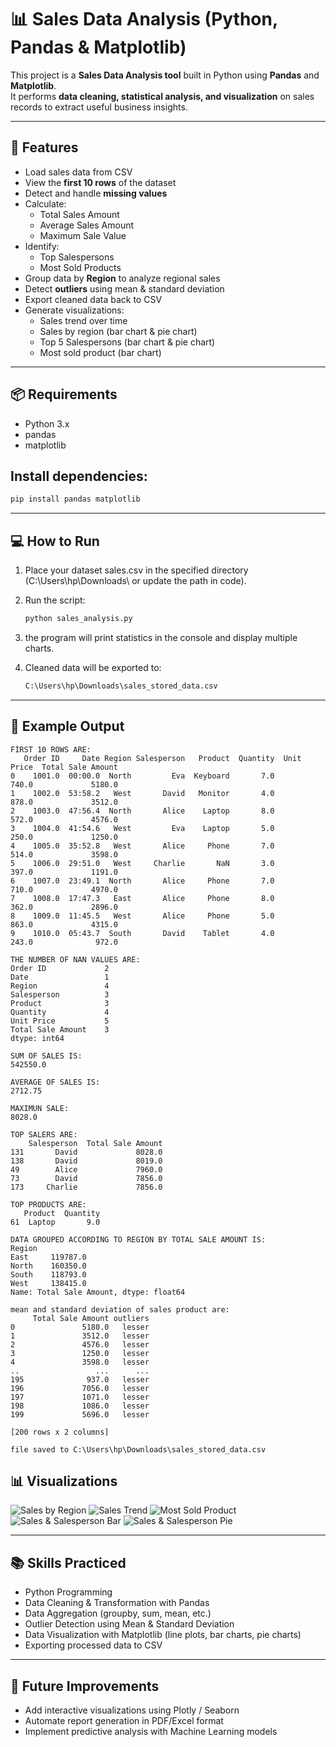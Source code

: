 # 📊 Sales Data Analysis (Python, Pandas & Matplotlib)

This project is a **Sales Data Analysis tool** built in Python using **Pandas** and **Matplotlib**.  
It performs **data cleaning, statistical analysis, and visualization** on sales records to extract useful business insights.

---

## 🚀 Features

- Load sales data from CSV  
- View the **first 10 rows** of the dataset  
- Detect and handle **missing values**  
- Calculate:  
  - Total Sales Amount  
  - Average Sales Amount  
  - Maximum Sale Value  
- Identify:  
  - Top Salespersons  
  - Most Sold Products  
- Group data by **Region** to analyze regional sales  
- Detect **outliers** using mean & standard deviation  
- Export cleaned data back to CSV  
- Generate visualizations:
  - Sales trend over time  
  - Sales by region (bar chart & pie chart)  
  - Top 5 Salespersons (bar chart & pie chart)  
  - Most sold product (bar chart)  

---

## 📦 Requirements

- Python 3.x  
- pandas  
- matplotlib  

## Install dependencies:
```bash
pip install pandas matplotlib
```

---

## 💻 How to Run

1. Place your dataset sales.csv in the specified directory (C:\Users\hp\Downloads\ or update the path in code).

2. Run the script:
    ```bash
    python sales_analysis.py
    ```

3. the program will print statistics in the console and display multiple charts.

4. Cleaned data will be exported to:
    ```bash
    C:\Users\hp\Downloads\sales_stored_data.csv
    ```

---

## 📝 Example Output
```
FIRST 10 ROWS ARE:
   Order ID     Date Region Salesperson   Product  Quantity  Unit Price  Total Sale Amount
0    1001.0  00:00.0  North         Eva  Keyboard       7.0       740.0             5180.0
1    1002.0  53:58.2   West       David   Monitor       4.0       878.0             3512.0
2    1003.0  47:56.4  North       Alice    Laptop       8.0       572.0             4576.0
3    1004.0  41:54.6   West         Eva    Laptop       5.0       250.0             1250.0
4    1005.0  35:52.8   West       Alice     Phone       7.0       514.0             3598.0
5    1006.0  29:51.0   West     Charlie       NaN       3.0       397.0             1191.0
6    1007.0  23:49.1  North       Alice     Phone       7.0       710.0             4970.0
7    1008.0  17:47.3   East       Alice     Phone       8.0       362.0             2896.0
8    1009.0  11:45.5   West       Alice     Phone       5.0       863.0             4315.0
9    1010.0  05:43.7  South       David    Tablet       4.0       243.0              972.0

THE NUMBER OF NAN VALUES ARE:
Order ID             2
Date                 1
Region               4
Salesperson          3
Product              3
Quantity             4
Unit Price           5
Total Sale Amount    3
dtype: int64

SUM OF SALES IS:
542550.0

AVERAGE OF SALES IS:
2712.75

MAXIMUN SALE:
8028.0

TOP SALERS ARE:
    Salesperson  Total Sale Amount
131       David             8028.0
138       David             8019.0
49        Alice             7960.0
73        David             7856.0
173     Charlie             7856.0

TOP PRODUCTS ARE:
   Product  Quantity
61  Laptop       9.0

DATA GROUPED ACCORDING TO REGION BY TOTAL SALE AMOUNT IS:
Region
East     119787.0
North    160350.0
South    118793.0
West     138415.0
Name: Total Sale Amount, dtype: float64

mean and standard deviation of sales product are:
     Total Sale Amount outliers
0               5180.0   lesser
1               3512.0   lesser
2               4576.0   lesser
3               1250.0   lesser
4               3598.0   lesser
..                 ...      ...
195              937.0   lesser
196             7056.0   lesser
197             1071.0   lesser
198             1086.0   lesser
199             5696.0   lesser

[200 rows x 2 columns]

file saved to C:\Users\hp\Downloads\sales_stored_data.csv
```

## 📊 Visualizations

![Sales by Region](Images/Sales_by_Region.png)
![Sales Trend](Images/Sale_Trend_Over_Time.png)
![Most Sold Product](Images/MOST_SOLD_PRODUCT.png)
![Sales & Salesperson Bar](Images/DATA_FOR_SALES_AND_SALESPERSON_BAR.png)
![Sales & Salesperson Pie](Images/DATA_FOR_SALES_AND_SALESPERSON_PIE.png)

---

## 📚 Skills Practiced

- Python Programming
- Data Cleaning & Transformation with Pandas
- Data Aggregation (groupby, sum, mean, etc.)
- Outlier Detection using Mean & Standard Deviation
- Data Visualization with Matplotlib (line plots, bar charts, pie charts)
- Exporting processed data to CSV

---

## 🎯 Future Improvements

- Add interactive visualizations using Plotly / Seaborn
- Automate report generation in PDF/Excel format
- Implement predictive analysis with Machine Learning models
